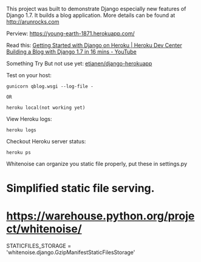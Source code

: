 This project was built to demonstrate Django especially new features of Django 1.7. It builds a blog application. More details can be found at http://arunrocks.com

Perview: https://young-earth-1871.herokuapp.com/

Read this:
[Getting Started with Django on Heroku | Heroku Dev Center](https://devcenter.heroku.com/articles/getting-started-with-django)
[Building a Blog with Django 1.7 in 16 mins - YouTube](https://www.youtube.com/watch?v=7rgph8en0Jc)

Something Try But not use yet:
[etianen/django-herokuapp](https://github.com/etianen/django-herokuapp)


Test on your host: 

    gunicorn qblog.wsgi --log-file -

    OR

    heroku local(not working yet)

View Heroku logs:

    heroku logs

Checkout Heroku server status:

    heroku ps


Whitenoise can organize you static file properly, put these in settings.py 

# Simplified static file serving.
# https://warehouse.python.org/project/whitenoise/

STATICFILES_STORAGE = 'whitenoise.django.GzipManifestStaticFilesStorage'
